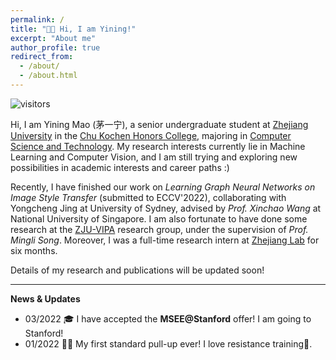 ```yaml
---
permalink: /
title: "👧🏻 Hi, I am Yining!"
excerpt: "About me"
author_profile: true
redirect_from: 
  - /about/
  - /about.html
---
```

![visitors](https://visitor-badge.laobi.icu/badge?page_id=yining-mao.github.io)

Hi, I am Yining Mao (茅一宁), a senior undergraduate student at [Zhejiang University](https://www.zju.edu.cn/english/) in the [Chu Kochen Honors College](http://ckc.zju.edu.cn/ckcen/main.psp), majoring in [Computer Science and Technology](http://www.en.cs.zju.edu.cn/). My research interests currently lie in Machine Learning and Computer Vision, and I am still trying and exploring new possibilities in academic interests and career paths :)

Recently, I have finished our work on *Learning Graph Neural Networks on Image Style Transfer* (submitted to ECCV'2022), collaborating with Yongcheng Jing at University of Sydney, advised by *Prof. Xinchao Wang* at National University of Singapore. I am also fortunate to have done some research at the [ZJU-VIPA](https://www.vipazoo.cn/) research group, under the supervision of *Prof. Mingli Song*. Moreover, I was a full-time research intern at [Zhejiang Lab](https://en.zhejianglab.com/) for six months.

Details of my research and publications will be updated soon!

----

**News & Updates**

* 03/2022 🎓 I have accepted the **MSEE@Stanford** offer! I am going to Stanford!
* 01/2022 🏋️‍♂️ My first standard pull-up ever! I love resistance training💪.

